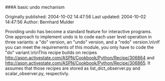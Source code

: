 ###A basic undo mechanism

Originally published: 2004-10-02 14:47:56
Last updated: 2004-10-02 14:47:56
Author: Bernhard Mulder

Providing undo has become a standard feature for interactive programs. One approach to implement undo is to code each user level operation in three variants: a "do" version, an "undo" version, and a "redo" version.\n\nIf you can meet the requirements of this module, you only have to code the "do" variant.\n\nThis recipe builds on recipes http://aspn.activestate.com/ASPN/Cookbook/Python/Recipe/306864 and http://aspn.activestate.com/ASPN/Cookbook/Python/Recipe/306865. It assumes that those recipes are stored as list_dict_observer.py and scalar_observer.py, respectivly.